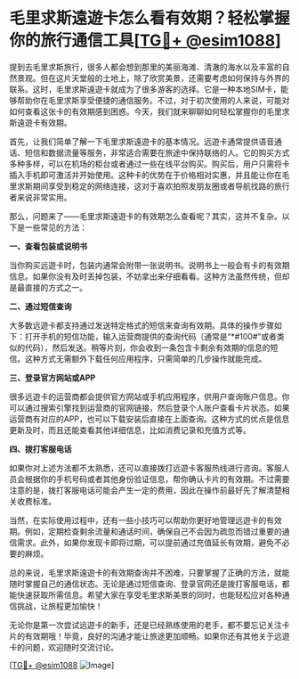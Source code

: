 # 毛里求斯遠遊卡怎么看有效期？轻松掌握你的旅行通信工具[[TG💪+ @esim1088](https://t.me/s/esim1088)]

提到去毛里求斯旅行，很多人都会想到那里的美丽海滩、清澈的海水以及丰富的自然景观。但在这片天堂般的土地上，除了欣赏美景，还需要考虑如何保持与外界的联系。这时，毛里求斯遠遊卡就成为了很多游客的选择。它是一种本地SIM卡，能够帮助你在毛里求斯享受便捷的通信服务。不过，对于初次使用的人来说，可能对如何查看这张卡的有效期感到困惑。今天，我们就来聊聊如何轻松掌握你的毛里求斯遠遊卡有效期。

首先，让我们简单了解一下毛里求斯遠遊卡的基本情况。远遊卡通常提供语音通话、短信和数据流量等服务，非常适合需要在旅途中保持联络的人。它的购买方式多种多样，可以在机场的柜台或者通过一些在线平台购买。购买后，用户只需将卡插入手机即可激活并开始使用。这种卡的优势在于价格相对实惠，并且能让你在毛里求斯期间享受到稳定的网络连接，这对于喜欢拍照发朋友圈或者导航找路的旅行者来说非常实用。

那么，问题来了——毛里求斯遠遊卡的有效期怎么查看呢？其实，这并不复杂。以下是一些常见的方法：

**一、查看包装或说明书**

当你购买远遊卡时，包装内通常会附带一张说明书。说明书上一般会有卡的有效期信息。如果你没有及时丢掉包装，不妨拿出来仔细看看。这种方法虽然传统，但却是最直接的方式之一。

**二、通过短信查询**

大多数远遊卡都支持通过发送特定格式的短信来查询有效期。具体的操作步骤如下：打开手机的短信功能，输入运营商提供的查询代码（通常是“*#100#”或者类似的代码），然后发送。稍等片刻，你会收到一条包含卡剩余有效期的信息的短信。这种方式无需额外下载任何应用程序，只需简单的几步操作就能完成。

**三、登录官方网站或APP**

很多远遊卡的运营商都会提供官方网站或手机应用程序，供用户查询账户信息。你可以通过搜索引擎找到运营商的官网链接，然后登录个人账户查看卡片状态。如果运营商有对应的APP，也可以下载安装后直接在上面查询。这种方式的优点是信息更新及时，而且还能查看其他详细信息，比如消费记录和充值方式等。

**四、拨打客服电话**

如果你对上述方法都不太熟悉，还可以直接拨打远遊卡客服热线进行咨询。客服人员会根据你的手机号码或者其他身份验证信息，帮你确认卡片的有效期。不过需要注意的是，拨打客服电话可能会产生一定的费用，因此在操作前最好先了解清楚相关收费标准。

当然，在实际使用过程中，还有一些小技巧可以帮助你更好地管理远遊卡的有效期。例如，定期检查剩余流量和通话时间，确保自己不会因为疏忽而错过重要的通信需求。此外，如果你发现卡即将过期，可以提前通过充值延长有效期，避免不必要的麻烦。

总的来说，毛里求斯遠遊卡的有效期查询并不困难，只要掌握了正确的方法，就能随时掌握自己的通信状态。无论是通过短信查询、登录官网还是拨打客服电话，都能快速获取所需信息。希望大家在享受毛里求斯美景的同时，也能轻松应对各种通信挑战，让旅程更加愉快！

无论你是第一次尝试远遊卡的新手，还是已经熟练使用的老手，都不要忘记关注卡片的有效期哦！毕竟，良好的沟通才能让旅途更加顺畅。如果你还有其他关于远遊卡的问题，欢迎随时交流讨论。

[[TG💪+ @esim1088](https://t.me/s/esim1088) ![Image](https://i.postimg.cc/4NQfJmqS/Snipaste-2025-05-13-00-14-12.png)]